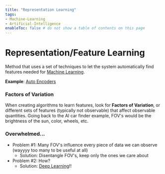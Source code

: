 ```yaml
---
title: "Representation Learning"
tags:
- Machine-Learning
- Artificial-Intelligence
enableToc: false # do not show a table of contents on this page
---
```

# Representation/Feature Learning
Method that uses a set of techniques to let the system automatically find features needed for [Machine Learning](Machine%20Learning.md).

**Example**: [Auto Encoders](Auto%20Encoders.md)

### Factors of Variation
When creating algorithms to learn features, look for **Factors of Variation**, or different sets of features (typically not observable) that affect observable quantities. Going back to the AI car finder example, FOV's would be the brightness of the sun, color, wheels, etc.
### Overwhelmed...
- Problem #1: Many FOV's influence every piece of data we can observe (wayyyy too many to be useful at all)
	- Solution: Disentangle FOV's, keep only the ones we care about
- Problem #2: How?
	- Solution: [Deep Learning](Deep%20Learning.md)!!